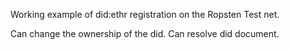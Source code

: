 Working example of did:ethr registration on the Ropsten Test net.

Can change the ownership of the did.
Can resolve did document.